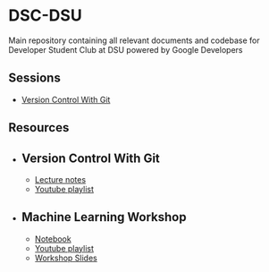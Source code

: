 # DSC-DSU

Main repository containing all relevant documents and codebase for Developer Student Club at DSU powered by Google Developers

## Sessions

- [Version Control With Git](<##Version\ Control\ With\ Git>)

## Resources

- ## Version Control With Git
  - [Lecture notes](version_control_with_git/lecture_notes.md)
  - [Youtube playlist](https://www.youtube.com/watch?v=oMntxxpwDqA&list=PLLyazdzLgFw7YKIV7tPhwruafPl388OoN)


- ## Machine Learning Workshop
  - [Notebook](machine_learning_workshop/titanic_survival.ipynb)
  - [Youtube playlist](https://www.youtube.com/watch?v=2GfOG5AO0rc)
  - [Workshop Slides](https://docs.google.com/presentation/d/1MF5V6WfjW88ipWDzUKJ1IKoAkKEIn3u3rvJwSBAqIuY/edit#slide=id.ga0a280794d_0_15)
